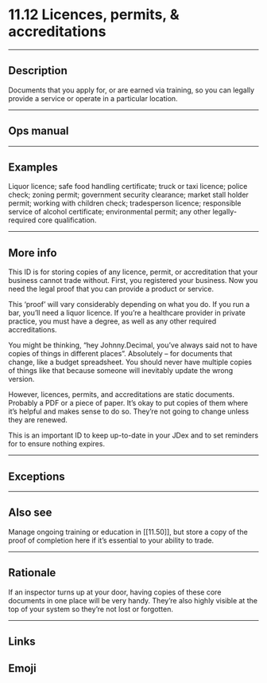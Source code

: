 # 11.12 Licences, permits, & accreditations

---

## Description

Documents that you apply for, or are earned via training, so you can legally provide a service or operate in a particular location.

---

## Ops manual

---

## Examples

Liquor licence; safe food handling certificate; truck or taxi licence; police check; zoning permit; government security clearance; market stall holder permit; working with children check; tradesperson licence; responsible service of alcohol certificate; environmental permit; any other legally-required core qualification.

---

## More info

This ID is for storing copies of any licence, permit, or accreditation that your business cannot trade without. First, you registered your business. Now you need the legal proof that you can provide a product or service. 

This ‘proof’ will vary considerably depending on what you do. If you run a bar, you’ll need a liquor licence. If you’re a healthcare provider in private practice, you must have a degree, as well as any other required accreditations.

You might be thinking, “hey Johnny.Decimal, you’ve always said not to have copies of things in different places”. Absolutely – for documents that change, like a budget spreadsheet. You should never have multiple copies of things like that because someone will inevitably update the wrong version. 

However, licences, permits, and accreditations are static documents. Probably a PDF or a piece of paper. It’s okay to put copies of them where it’s helpful and makes sense to do so. They’re not going to change unless they are renewed. 

This is an important ID to keep up-to-date in your JDex and to set reminders for to ensure nothing expires.

---

## Exceptions

---

## Also see

Manage ongoing training or education in [[11.50]], but store a copy of the proof of completion here if it’s essential to your ability to trade.

---
## Rationale

If an inspector turns up at your door, having copies of these core documents in one place will be very handy. They’re also highly visible at the top of your system so they’re not lost or forgotten.

---

## Links
## Emoji

